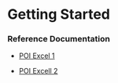 # Getting Started

### Reference Documentation

* [POI Excel 1](https://www.codejava.net/coding/how-to-write-excel-files-in-java-using-apache-poi)

* [POI Excell 2](https://javaslave.tistory.com/79)
